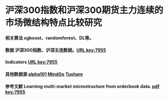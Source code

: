 # 沪深300指数和沪深300期货主力连续的市场微结构特点比较研究  
#### 相关算法 xgboost、randomforest、DL等。
#### 数据 沪深300指数、沪深主连数据。[URL key:7955](https://pan.baidu.com/s/1eZ2XcZdmWN2zpJYeta8qnw) 
#### Indicators [URL key:7955](https://pan.baidu.com/s/186yd-PeFfLEUmVFVRYObSw)  
#### 其他数据源 [alpha101](https://github.com/Alsac/alpha101/blob/master/01-alpha%E5%9B%A0%E5%AD%90%E7%BC%96%E5%86%99) [MindGo](http://quant.10jqka.com.cn/platform/html/help-api.html?t=-1#226/829) [Tushare](https://waditu.com/document/2?doc_id=27)  
#### 参考文献 Learning multi-market microstructure from orderbook data. [pdf key:7955](https://pan.baidu.com/s/1WrYIZm0FIjMtVmZ7SyxPWA)

